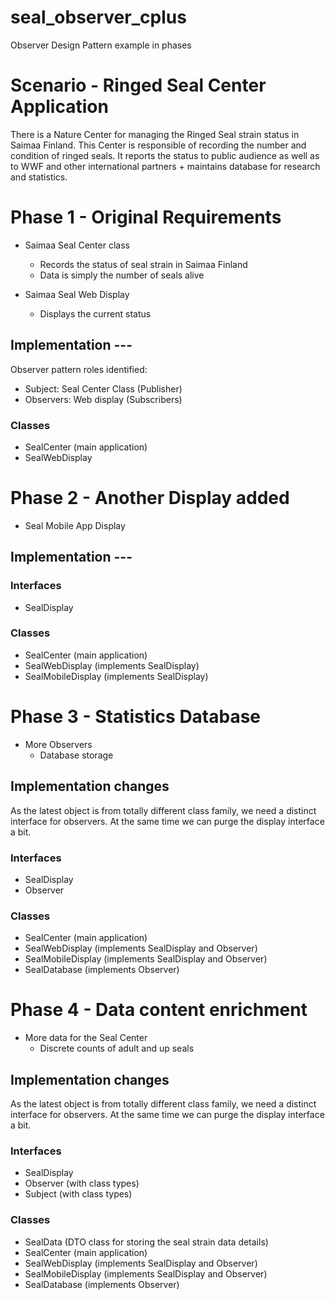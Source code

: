 seal_observer_cplus
=========================================
Observer Design Pattern example in phases

Scenario - Ringed Seal Center Application
=========================================

There is a Nature Center for managing the Ringed Seal strain status in Saimaa Finland.
This Center is responsible of recording the number and condition of ringed seals.
It reports the status to public audience as well as to WWF and other international partners + maintains database for research and statistics.

Phase 1 - Original Requirements
================================

* Saimaa Seal Center class 
  * Records the status of seal strain in Saimaa Finland
  * Data is simply the number of seals alive
  
* Saimaa Seal Web Display
  * Displays the current status
  
## Implementation ---

Observer pattern roles identified:
* Subject: Seal Center Class (Publisher)
* Observers: Web display (Subscribers)

### Classes
* SealCenter (main application)
* SealWebDisplay

Phase 2 - Another Display added
================================

* Seal Mobile App Display

## Implementation ---

### Interfaces
* SealDisplay
### Classes
* SealCenter (main application)
* SealWebDisplay (implements SealDisplay)
* SealMobileDisplay (implements SealDisplay)


Phase 3 - Statistics Database
================================

* More Observers
  * Database storage
  
## Implementation changes

As the latest object is from totally different class family, we need a distinct interface for observers.
At the same time we can purge the display interface a bit.

### Interfaces
* SealDisplay
* Observer
### Classes
* SealCenter (main application)
* SealWebDisplay (implements SealDisplay and Observer)
* SealMobileDisplay (implements SealDisplay and Observer)
* SealDatabase (implements Observer)

Phase 4 - Data content enrichment
=================================

* More data for the Seal Center
  * Discrete counts of adult and up seals


## Implementation changes

As the latest object is from totally different class family, we need a distinct interface for observers.
At the same time we can purge the display interface a bit.

### Interfaces
* SealDisplay
* Observer (with class types)
* Subject (with class types)
### Classes
* SealData (DTO class for storing the seal strain data details)
* SealCenter (main application)
* SealWebDisplay (implements SealDisplay and Observer)
* SealMobileDisplay (implements SealDisplay and Observer)
* SealDatabase (implements Observer)
